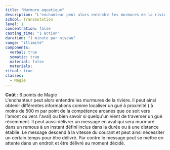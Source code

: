 ```yaml
---
title: "Murmure aquatique"
description: "L'enchanteur peut alors entendre les murmures de la rivière"
school: Transmutation
level: 1
concentration: false
casting_time: "1 action"
duration: "1 minute par niveau"
range: "illimité"
components:
  verbal: true
  somatic: true
  material: false
  materials:
ritual: true
classes:
  - Magie
---
```

**Coût** : 6 points de Magie  
L'enchanteur peut alors entendre les murmures de la rivière. Il peut ainsi obtenir différentes informations comme localiser un gué à proximité ( à moins de 500 m par point de la compétence arcanes que ce soit vers l'amont ou vers l'aval) ou bien savoir si quelqu'un vient de traverser un gué récemment. Il peut aussi délivrer un message en aval qui sera murmuré dans un remous à un instant défini inclus dans la durée ou à une distance établie. Le message descend à la vitesse du courant et peut ainsi nécessiter un certain temps pour être délivré. Par contre le message peut se mettre en attente dans un endroit et être délivré au moment décidé.  
